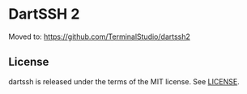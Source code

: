 # DartSSH 2

Moved to: https://github.com/TerminalStudio/dartssh2

## License

dartssh is released under the terms of the MIT license. See [LICENSE](LICENSE).